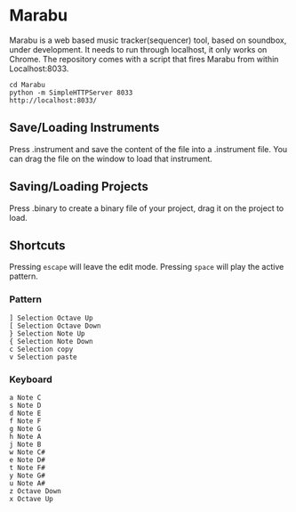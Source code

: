 # Marabu

Marabu is a web based music tracker(sequencer) tool, based on soundbox, under development. It needs to run through localhost, it only works on Chrome. The repository comes with a script that fires Marabu from within Localhost:8033.

```
cd Marabu
python -m SimpleHTTPServer 8033
http://localhost:8033/
```

## Save/Loading Instruments
Press .instrument and save the content of the file into a .instrument file. You can drag the file on the window to load that instrument.

## Saving/Loading Projects
Press .binary to create a binary file of your project, drag it on the project to load.

## Shortcuts
Pressing `escape` will leave the edit mode. Pressing `space` will play the active pattern.

### Pattern
```
] Selection Octave Up
[ Selection Octave Down
} Selection Note Up
{ Selection Note Down
c Selection copy
v Selection paste
```

### Keyboard
```
a Note C
s Note D
d Note E
f Note F
g Note G
h Note A
j Note B
w Note C#
e Note D#
t Note F#
y Note G#
u Note A#
z Octave Down
x Octave Up
```